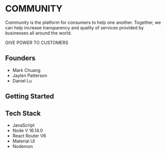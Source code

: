 # COMMUNITY

Community is the platform for consumers to help one another. Together, we can help increase transparency and quality of services provided by businesses all around the world.

GIVE POWER TO CUSTOMERS

## Founders

- Mark Chuang 
- Jaylen Patterson 
- Daniel Lu

## Getting Started

## Tech Stack

- JavaScript 
- Node V 16.14.0
- React Router V6 
- Material UI 
- Nodemon 